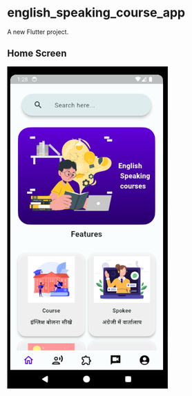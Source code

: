 # english_speaking_course_app

A new Flutter project.

## Home Screen

![Home Screen](assets/Screen/image.png)



